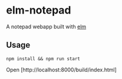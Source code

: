 # elm-notepad

A notepad webapp built with [elm](http://elm-lang.org/)

## Usage

```
npm install && npm run start
```

Open [http://localhost:8000/build/index.html]
